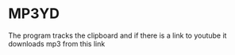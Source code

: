 # MP3YD
The program tracks the clipboard and if there is a link to youtube it downloads mp3 from this link

